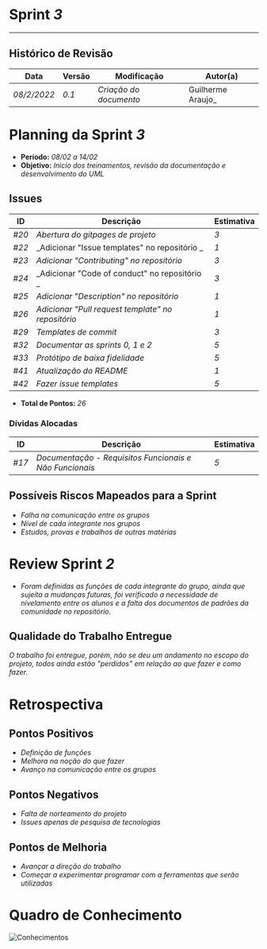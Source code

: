 <!---
O layout da documentação das sprints foi feito se baseando nos documentos produzidos
pela equipe do software Acácia, estando disponíveis em: 
<https://github.com/fga-eps-mds/2019.2-Acacia/tree/develop/docs/sprints>.
Tal layout é apenas um exemplo e pode vir a ser alterado a qualquer momento!
-->
# Sprint _3_
---
## Histórico de Revisão
| Data | Versão | Modificação | Autor(a) |
| --- | --- | --- | --- |
| _08/2/2022_ | _0.1_ | _Criação do documento_ | Guilherme Araujo_ |

# Planning da Sprint _3_

- **Período:** _08/02 a 14/02_
- **Objetivo:** _Inicio dos treinamentos, revisão da documentação e desenvolvimento do UML_

## Issues

| **ID** | **Descrição** | **Estimativa** |
| --- | --- | --- | 
| _#20_ | _Abertura do gitpages de projeto_ | _3_ |
| _#22_ | _Adicionar "Issue templates" no repositório _ | _1_ |
| _#23_ | _Adicionar "Contributing" no repositório_ | _3_ |
| _#24_ | _Adicionar "Code of conduct" no repositório _ | _3_ |
| _#25_ | _Adicionar "Description" no repositório_ | _1_ |
| _#26_ | _Adicionar "Pull request template" no repositório_ | _1_ |
| _#29_ | _Templates de commit_ | _3_ |
| _#32_ | _Documentar as sprints 0, 1 e 2_ | _5_ |
| _#33_ | _Protótipo de baixa fidelidade_ | _5_ |
| _#41_ | _Atualização do README_ | _1_ |
| _#42_ | _Fazer issue templates_ | _5_ |


- **Total de Pontos:** _26_

### Dívidas Alocadas
| **ID** | **Descrição** | **Estimativa** |
| --- | --------- | --------- | 
| _#17_ | _Documentação - Requisitos Funcionais e Não Funcionais_ | _5_ |

## Possíveis Riscos Mapeados para a Sprint

- _Falha na comunicação entre os grupos_
- _Nível de cada integrante nos grupos_
- _Estudos, provas e trabalhos de outras matérias_

# Review Sprint _2_
- _Foram definidas as funções de cada integrante do grupo, ainda que sujeita a mudanças futuras, foi verificado a necessidade de nivelamento entre os alunos e a falta dos documentos de padrões da comunidade no repositório._

## Qualidade do Trabalho Entregue
_O trabalho foi entregue, porém, não se deu um andamento no escopo do projeto, todos ainda estão "perdidos" em relação ao que fazer e como fazer._


# Retrospectiva

## Pontos Positivos
- _Definição de funções_
- _Melhora na noção do que fazer_
- _Avanço na comunicação entre os grupos_

## Pontos Negativos
- _Falta de norteamento do projeto_
- _Issues apenas de pesquisa de tecnologias_

## Pontos de Melhoria
- _Avançar a direção do trabalho_
- _Começar a experimentar programar com a ferramentas que serão utilizadas_

# Quadro de Conhecimento

![Conhecimentos](https://i.ibb.co/dg3YrJM/image.png)

